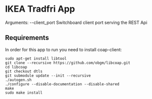 
# IKEA Tradfri App

Arguments:
    --client_port   Switchboard client port serving the REST Api

## Requirements

In order for this app to run you need to install coap-client:

    sudo apt-get install libtool
    git clone --recursive https://github.com/obgm/libcoap.git
    cd libcoap
    git checkout dtls
    git submodule update --init --recursive
    ./autogen.sh
    ./configure --disable-documentation --disable-shared
    make
    sudo make install

